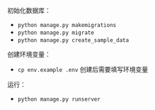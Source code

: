 初始化数据库：
- `python manage.py makemigrations`
- `python manage.py migrate`
- `python manage.py create_sample_data`

创建环境变量：
- `cp env.example .env`
创建后需要填写环境变量

运行：
- `python manage.py runserver`